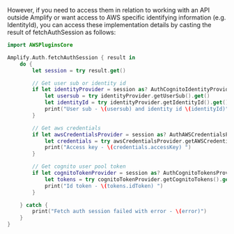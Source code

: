 However, if you need to access them in relation to working with an API outside Amplify or want access to AWS specific identifying information (e.g. IdentityId), you can access these implementation details by casting the result of fetchAuthSession as follows:

```swift
import AWSPluginsCore

Amplify.Auth.fetchAuthSession { result in
    do {
        let session = try result.get()

        // Get user sub or identity id
        if let identityProvider = session as? AuthCognitoIdentityProvider {
            let usersub = try identityProvider.getUserSub().get()
            let identityId = try identityProvider.getIdentityId().get()
            print("User sub - \(usersub) and identity id \(identityId)")
        }

        // Get aws credentials
        if let awsCredentialsProvider = session as? AuthAWSCredentialsProvider {
            let credentials = try awsCredentialsProvider.getAWSCredentials().get()
            print("Access key - \(credentials.accessKey) ")
        }

        // Get cognito user pool token
        if let cognitoTokenProvider = session as? AuthCognitoTokensProvider {
            let tokens = try cognitoTokenProvider.getCognitoTokens().get()
            print("Id token - \(tokens.idToken) ")
        }

    } catch {
        print("Fetch auth session failed with error - \(error)")
    }
}
```
